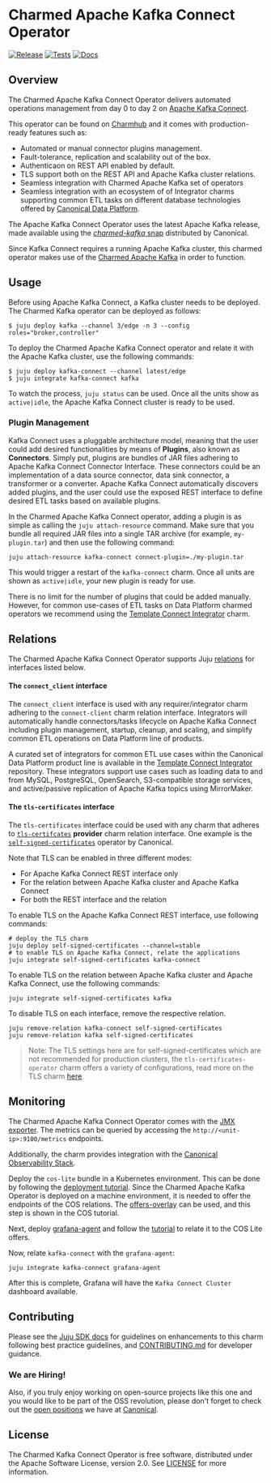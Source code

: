 # Charmed Apache Kafka Connect Operator

[![Release](https://github.com/canonical/kafka-connect-operator/actions/workflows/release.yaml/badge.svg)](https://github.com/canonical/kafka-connect-operator/actions/workflows/release.yaml)
[![Tests](https://github.com/canonical/kafka-connect-operator/actions/workflows/ci.yaml/badge.svg?branch=main)](https://github.com/canonical/kafka-connect-operator/actions/workflows/ci.yaml?query=branch%3Amain)
[![Docs](https://github.com/canonical/kafka-connect-operator/actions/workflows/sync_docs.yaml/badge.svg)](https://github.com/canonical/kafka-connect-operator/actions/workflows/sync_docs.yaml)

## Overview

The Charmed Apache Kafka Connect Operator delivers automated operations management from day 0 to day 2 on [Apache Kafka Connect](https://kafka.apache.org/documentation/#connect).

This operator can be found on [Charmhub](https://charmhub.io/kafka-connect) and it comes with production-ready features such as:

- Automated or manual connector plugins management.
- Fault-tolerance, replication and scalability out of the box.
- Authenticaon on REST API enabled by default.
- TLS support both on the REST API and Apache Kafka cluster relations.
- Seamless integration with Charmed Apache Kafka set of operators
- Seamless integration with an ecosystem of of Integrator charms supporting common ETL tasks on different database technologies offered by [Canonical Data Platform](https://canonical.com/data).

The Apache Kafka Connect Operator uses the latest Apache Kafka release, made available using the [*charmed-kafka* snap](https://github.com/canonical/charmed-kafka-snap) distributed by Canonical.

Since Kafka Connect requires a running Apache Kafka cluster, this charmed operator makes use of the [Charmed Apache Kafka](https://github.com/canonical/kafka-operator) in order to function.

## Usage

Before using Apache Kafka Connect, a Kafka cluster needs to be deployed. The Charmed Kafka operator can be deployed as follows:

```shell
$ juju deploy kafka --channel 3/edge -n 3 --config roles="broker,controller"
```

To deploy the Charmed Apache Kafka Connect operator and relate it with the Apache Kafka cluster, use the following commands:

```shell
$ juju deploy kafka-connect --channel latest/edge
$ juju integrate kafka-connect kafka
```

To watch the process, `juju status` can be used. Once all the units show as `active|idle`, the Apache Kafka Connect cluster is ready to be used.

### Plugin Management

Kafka Connect uses a pluggable architecture model, meaning that the user could add desired functionalities by means of **Plugins**, also known as **Connectors**. Simply put, plugins are bundles of JAR files adhering to Apache Kafka Connect Connector Interface. These connectors could be an implementation of a data source connector, data sink connector, a transformer or a converter. Apache Kafka Connect automatically discovers added plugins, and the user could use the exposed REST interface to define desired ETL tasks based on available plugins.

In the Charmed Apache Kafka Connect operator, adding a plugin is as simple as calling the `juju attach-resource` command. Make sure that you bundle all required JAR files into a single TAR archive (for example, `my-plugin.tar`) and then use the following command:

```shell
juju attach-resource kafka-connect connect-plugin=./my-plugin.tar
```

This would trigger a restart of the `kafka-connect` charm. Once all units are shown as `active|idle`, your new plugin is ready for use. 

There is no limit for the number of plugins that could be added manually. However, for common use-cases of ETL tasks on Data Platform charmed operators we recommend using the [Template Connect Integrator](https://github.com/canonical/template-connect-integrator) charm.

## Relations

The Charmed Apache Kafka Connect Operator supports Juju [relations](https://juju.is/docs/olm/relations) for interfaces listed below.

#### The `connect_client` interface

The `connect_client` interface is used with any requirer/integrator charm adhering to the `connect-client` charm relation interface. Integrators will automatically handle connectors/tasks lifecycle on Apache Kafka Connect including plugin management, startup, cleanup, and scaling, and simplify common ETL operations on Data Platform line of products.

A curated set of integrators for common ETL use cases within the Canonical Data Platform product line is available in the [Template Connect Integrator](https://github.com/canonical/template-connect-integrator) repository. These integrators support use cases such as loading data to and from MySQL, PostgreSQL, OpenSearch, S3-compatible storage services, and active/passive replication of Apache Kafka topics using MirrorMaker.

#### The `tls-certificates` interface

The `tls-certificates` interface could be used with any charm that adheres to [`tls-certifcates`](https://github.com/canonical/charm-relation-interfaces/tree/main/docs/json_schemas/tls_certificates/v1) **provider** charm relation interface. One example is the [`self-signed-certificates`](https://github.com/canonical/self-signed-certificates-operator) operator by Canonical.

Note that TLS can be enabled in three different modes:

- For Apache Kafka Connect REST interface only
- For the relation between Apache Kafka cluster and Apache Kafka Connect
- For both the REST interface and the relation

To enable TLS on the Apache Kafka Connect REST interface, use following commands:

```shell
# deploy the TLS charm
juju deploy self-signed-certificates --channel=stable
# to enable TLS on Apache Kafka Connect, relate the applications
juju integrate self-signed-certificates kafka-connect
```

To enable TLS on the relation between Apache Kafka cluster and Apache Kafka Connect, use the following commands:

```
juju integrate self-signed-certificates kafka
```

To disable TLS on each interface, remove the respective relation.

```shell
juju remove-relation kafka-connect self-signed-certificates
juju remove-relation kafka self-signed-certificates
```

> Note: The TLS settings here are for self-signed-certificates which are not recommended for production clusters, the `tls-certificates-operator` charm offers a variety of configurations, read more on the TLS charm [here](https://charmhub.io/tls-certificates-operator)

## Monitoring

The Charmed Apache Kafka Connect Operator comes with the [JMX exporter](https://github.com/prometheus/jmx_exporter/).
The metrics can be queried by accessing the `http://<unit-ip>:9100/metrics` endpoints.

Additionally, the charm provides integration with the [Canonical Observability Stack](https://charmhub.io/topics/canonical-observability-stack).

Deploy the `cos-lite` bundle in a Kubernetes environment. This can be done by following the
[deployment tutorial](https://charmhub.io/topics/canonical-observability-stack/tutorials/install-microk8s).
Since the Charmed Apache Kafka Operator is deployed on a machine environment, it is needed to offer the endpoints
of the COS relations. The [offers-overlay](https://github.com/canonical/cos-lite-bundle/blob/main/overlays/offers-overlay.yaml)
can be used, and this step is shown in the COS tutorial.

Next, deploy [grafana-agent](https://charmhub.io/grafana-agent) and follow the
[tutorial](https://discourse.charmhub.io/t/using-the-grafana-agent-machine-charm/8896)
to relate it to the COS Lite offers.

Now, relate `kafka-connect` with the `grafana-agent`:

```shell
juju integrate kafka-connect grafana-agent
```

After this is complete, Grafana will have the `Kafka Connect Cluster` dashboard available.

## Contributing

Please see the [Juju SDK docs](https://juju.is/docs/sdk) for guidelines on enhancements to this charm following best practice guidelines, and [CONTRIBUTING.md](https://github.com/canonical/kafka-connect-operator/blob/main/CONTRIBUTING.md) for developer guidance. 

### We are Hiring!

Also, if you truly enjoy working on open-source projects like this one and you would like to be part of the OSS revolution, please don't forget to check out the [open positions](https://canonical.com/careers/all) we have at [Canonical](https://canonical.com/). 

## License

The Charmed Kafka Connect Operator is free software, distributed under the Apache Software License, version 2.0. See [LICENSE](https://github.com/canonical/kafka-connect-operator/blob/main/LICENSE) for more information.
